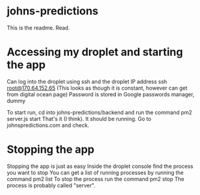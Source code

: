 # johns-predictions

This is the readme. Read.

# Accessing my droplet and starting the app
Can log into the droplet using ssh and the droplet IP address
ssh root@170.64.152.65 (This looks as though it is constant, however can get from digital ocean page)
Password is stored in Google passwords manager, dummy

To start run, cd into johns-predictions/backend and run the command
pm2 server.js start
That's it (I think). It should be running. Go to johnspredictions.com and check.

# Stopping the app
Stopping the app is just as easy
Inside the droplet console find the process you want to stop
You can get a list of running processes by running the command
pm2 list
To stop the process run the command
pm2 stop <name>
The process is probably called "server". 
